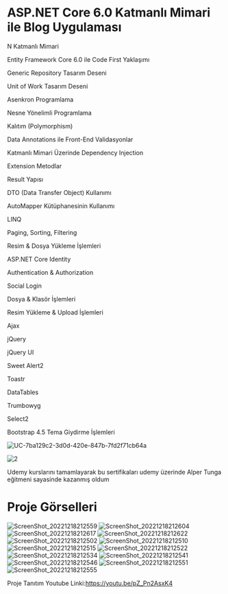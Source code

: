 # ASP.NET Core 6.0 Katmanlı Mimari ile Blog Uygulaması

N Katmanlı Mimari 

Entity Framework Core 6.0 ile Code First Yaklaşımı



Generic Repository Tasarım Deseni

Unit of Work Tasarım Deseni

Asenkron Programlama

Nesne Yönelimli Programlama

Kalıtım (Polymorphism)

Data Annotations ile Front-End Validasyonlar

Katmanlı Mimari Üzerinde Dependency Injection

Extension Metodlar

Result Yapısı

DTO (Data Transfer Object) Kullanımı

AutoMapper Kütüphanesinin Kullanımı

LINQ

Paging, Sorting, Filtering

Resim & Dosya Yükleme İşlemleri

ASP.NET Core Identity

Authentication & Authorization

Social Login

Dosya & Klasör İşlemleri

Resim Yükleme & Upload İşlemleri

Ajax

jQuery

jQuery UI

Sweet Alert2

Toastr

DataTables

Trumbowyg

Select2

Bootstrap 4.5 Tema Giydirme İşlemleri

![UC-7ba129c2-3d0d-420e-847b-7fd2f71cb64a](https://user-images.githubusercontent.com/61631884/203879948-4950d633-999f-4e1e-abc4-0b646d4d1ad9.jpg)

![2](https://user-images.githubusercontent.com/61631884/204101348-9022e1d0-e6dd-423d-910a-c9e6bd6af3cc.jpg)



Udemy kurslarını tamamlayarak bu sertifikaları udemy üzerinde Alper Tunga eğitmeni sayasinde kazanmış  oldum

# Proje Görselleri

![ScreenShot_20221218212559](https://user-images.githubusercontent.com/61631884/208313954-3a38abfc-355b-4665-bd50-973fdc4965d7.png)
![ScreenShot_20221218212604](https://user-images.githubusercontent.com/61631884/208313957-782f890b-288a-424c-b274-5c08432c67fc.png)
![ScreenShot_20221218212617](https://user-images.githubusercontent.com/61631884/208313959-28dba294-a9d7-46c6-b82a-04d711967b3e.png)
![ScreenShot_20221218212622](https://user-images.githubusercontent.com/61631884/208313960-c8a11f57-8f34-4993-8bad-409fe4ce7837.png)
![ScreenShot_20221218212502](https://user-images.githubusercontent.com/61631884/208313962-07ad4c70-1856-464a-86fd-7a26f62d6289.png)
![ScreenShot_20221218212510](https://user-images.githubusercontent.com/61631884/208313964-21c74e86-4cfb-4b72-aa54-7e67838bfca5.png)
![ScreenShot_20221218212515](https://user-images.githubusercontent.com/61631884/208313965-ca5bcd99-7727-410a-ad3f-c439e46986b5.png)
![ScreenShot_20221218212522](https://user-images.githubusercontent.com/61631884/208313967-099838ab-ff3b-4c58-a897-5acf600b6906.png)
![ScreenShot_20221218212534](https://user-images.githubusercontent.com/61631884/208313971-02ba21ef-06a1-4f68-b15f-52a4e1c6e9ca.png)
![ScreenShot_20221218212541](https://user-images.githubusercontent.com/61631884/208313972-487a02c2-99f4-487b-abf6-48a6192b01b3.png)
![ScreenShot_20221218212546](https://user-images.githubusercontent.com/61631884/208313973-b18d1f8a-d43a-439e-a2f2-55354e015485.png)
![ScreenShot_20221218212551](https://user-images.githubusercontent.com/61631884/208313975-038cc04b-0b5a-4837-a004-c43870c07d73.png)
![ScreenShot_20221218212555](https://user-images.githubusercontent.com/61631884/208313976-e0a25046-79d4-441a-9589-7b682dffe36d.png)


Proje Tanıtım Youtube Linki:https://youtu.be/pZ_Pn2AsxK4






